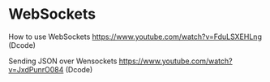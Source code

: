 # WebSockets


How to use WebSockets https://www.youtube.com/watch?v=FduLSXEHLng (Dcode)

Sending JSON over Wensockets https://www.youtube.com/watch?v=JxdPunrO084 (Dcode)



